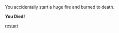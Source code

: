 You accidentally start a huge fire and burned to death.

**You Died!**

[restart](../../startgame.md)